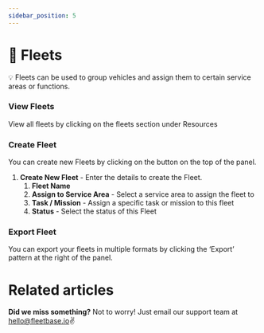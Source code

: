 ```yaml
---
sidebar_position: 5
---
```


# 🚚 Fleets

💡 Fleets can be used to group vehicles and assign them to certain service areas or functions.

### View Fleets

View all fleets by clicking on the fleets section under Resources

### Create Fleet

You can create new Fleets by clicking on the button on the top of the panel.

1. **Create New Fleet** - Enter the details to create the Fleet.
    1. **Fleet Name** 
    2. **Assign to Service Area** - Select a service area to assign the fleet to  
    3. **Task / Mission** - Assign a specific task or mission to this fleet
    4. **Status** - Select the status of this Fleet

### Export Fleet

You can export your fleets in multiple formats by clicking the ‘Export’ pattern at the right of the panel.

# Related articles

**Did we miss something?**
Not to worry! Just email our support team at hello@fleetbase.io✌️

<!-- Docusaurus is a **static-site-generator** (also called **[Jamstack](https://jamstack.org/)**).

It builds your site as simple **static HTML, JavaScript and CSS files**.

## Build your site

Build your site **for production**:

```bash
npm run build
```

The static files are generated in the `build` folder.

## Deploy your site

Test your production build locally:

```bash
npm run serve
```

The `build` folder is now served at [http://localhost:3000/](http://localhost:3000/).

You can now deploy the `build` folder **almost anywhere** easily, **for free** or very small cost (read the **[Deployment Guide](https://docusaurus.io/docs/deployment)**). -->
